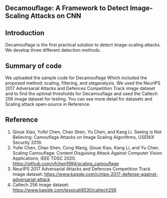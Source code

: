 
Decamouflage: A Framework to Detect Image-Scaling Attacks on CNN
------------------------------------------------------------------------------------------------------------------------------


Introduction
------------------------------------------------------------------------------------------------------------------------------

Decamouflage is the first practical solution to detect image-scaling attacks. 
We develop three different detection methods.

Summary of code
------------------------------------------------------------------------------------------------------------------------------

We uploaded the sample code for Decamouflage Which included the proposed method: scaling, filtering, and steganalysis. 
We used the NeurIPS 2017 Adversarial Attacks and Defences Competition Track image dataset and to find the optimal thresholds for Decamouflage 
and used the Caltech 256 image dataset for testing. You can see more detail for datasets and Scaling attack open-source in Reference.

Reference
------------------------------------------------------------------------------------------------------------------------------

1. Qixue Xiao, Yufei Chen, Chao Shen, Yu Chen, and Kang Li. Seeing is Not Believing: Camouflage Attacks on Image Scaling Algorithms, USENIX Security 2019.
2. Yufei Chen, Chao Shen, Cong Wang, Qixue Xiao, Kang Li, and Yu Chen. Scaling Camouflage: Content Disguising Attack Against Computer Vision Applications, IEEE TDSC 2020.
   https://github.com/yfchen1994/scaling_camouflage
3. NeurIPS 2017 Adversarial Attacks and Defences Competition Track image dataset: https://www.kaggle.com/c/nips-2017-defense-against-adversarial-attack
4. Caltech 256 image dataset: https://www.kaggle.com/jessicali9530/caltech256
